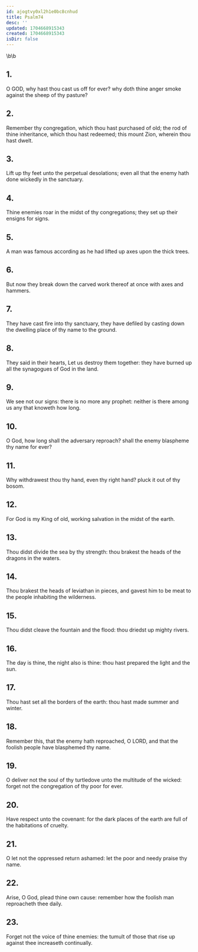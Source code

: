 ```yaml
---
id: ajogtvy0xl2h1e0bc8cnhud
title: Psalm74
desc: ''
updated: 1704668915343
created: 1704668915343
isDir: false
---
```

\b\b
## 1.
O GOD, why hast thou cast us off for ever?  why doth thine anger smoke against the sheep of thy pasture?
## 2.
Remember thy congregation, which thou hast purchased of old; the rod of thine inheritance, which thou hast redeemed; this mount Zion, wherein thou hast dwelt.
## 3.
Lift up thy feet unto the perpetual desolations; even all that the enemy hath done wickedly in the sanctuary.
## 4.
Thine enemies roar in the midst of thy congregations; they set up their ensigns for signs.
## 5.
A man was famous according as he had lifted up axes upon the thick trees.
## 6.
But now they break down the carved work thereof at once with axes and hammers.
## 7.
They have cast fire into thy sanctuary, they have defiled by casting down the dwelling place of thy name to the ground.
## 8.
They said in their hearts, Let us destroy them together: they have burned up all the synagogues of God in the land.
## 9.
We see not our signs: there is no more any prophet: neither is there among us any that knoweth how long.
## 10.
O God, how long shall the adversary reproach?  shall the enemy blaspheme thy name for ever?
## 11.
Why withdrawest thou thy hand, even thy right hand?  pluck it out of thy bosom.
## 12.
For God is my King of old, working salvation in the midst of the earth.
## 13.
Thou didst divide the sea by thy strength: thou brakest the heads of the dragons in the waters.
## 14.
Thou brakest the heads of leviathan in pieces, and gavest him to be meat to the people inhabiting the wilderness.
## 15.
Thou didst cleave the fountain and the flood: thou driedst up mighty rivers.
## 16.
The day is thine, the night also is thine: thou hast prepared the light and the sun.
## 17.
Thou hast set all the borders of the earth: thou hast made summer and winter.
## 18.
Remember this, that the enemy hath reproached, O LORD, and that the foolish people have blasphemed thy name.
## 19.
O deliver not the soul of thy turtledove unto the multitude of the wicked: forget not the congregation of thy poor for ever.
## 20.
Have respect unto the covenant: for the dark places of the earth are full of the habitations of cruelty.
## 21.
O let not the oppressed return ashamed: let the poor and needy praise thy name.
## 22.
Arise, O God, plead thine own cause: remember how the foolish man reproacheth thee daily.
## 23.
Forget not the voice of thine enemies: the tumult of those that rise up against thee increaseth continually.
